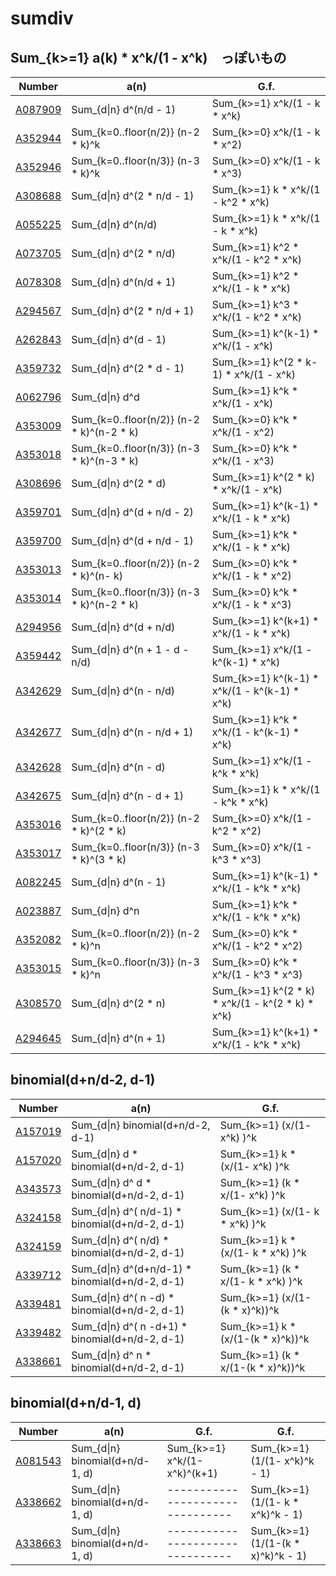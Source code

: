 # sumdiv

## Sum_{k>=1} a(k) * x^k/(1 - x^k)　っぽいもの


| Number | a(n) | G.f. | 
| ----- | ----- | ----- | 
| [A087909](https://oeis.org/A087909) | Sum_{d&#124;n} d^(n/d - 1)                | Sum_{k>=1}               x^k/(1 - k         * x^k) | 
| [A352944](https://oeis.org/A352944) | Sum_{k=0..floor(n/2)} (n-2 * k)^k         | Sum_{k>=0}               x^k/(1 - k         * x^2) | 
| [A352946](https://oeis.org/A352946) | Sum_{k=0..floor(n/3)} (n-3 * k)^k         | Sum_{k>=0}               x^k/(1 - k         * x^3) | 
| [A308688](https://oeis.org/A308688) | Sum_{d&#124;n} d^(2 * n/d - 1)            | Sum_{k>=1} k           * x^k/(1 - k^2       * x^k) | 
| [A055225](https://oeis.org/A055225) | Sum_{d&#124;n} d^(n/d)                    | Sum_{k>=1} k           * x^k/(1 - k         * x^k) | 
| [A073705](https://oeis.org/A073705) | Sum_{d&#124;n} d^(2 * n/d)                | Sum_{k>=1} k^2         * x^k/(1 - k^2       * x^k) | 
| [A078308](https://oeis.org/A078308) | Sum_{d&#124;n} d^(n/d + 1)                | Sum_{k>=1} k^2         * x^k/(1 - k         * x^k) | 
| [A294567](https://oeis.org/A294567) | Sum_{d&#124;n} d^(2 * n/d + 1)            | Sum_{k>=1} k^3         * x^k/(1 - k^2       * x^k) | 
| [A262843](https://oeis.org/A262843) | Sum_{d&#124;n} d^(d - 1)                  | Sum_{k>=1} k^(k-1)     * x^k/(1 -             x^k) | 
| [A359732](https://oeis.org/A359732) | Sum_{d&#124;n} d^(2 * d - 1)              | Sum_{k>=1} k^(2 * k-1) * x^k/(1 -             x^k) | 
| [A062796](https://oeis.org/A062796) | Sum_{d&#124;n} d^d                        | Sum_{k>=1} k^k         * x^k/(1 -             x^k) | 
| [A353009](https://oeis.org/A353009) | Sum_{k=0..floor(n/2)} (n-2 * k)^(n-2 * k) | Sum_{k>=0} k^k         * x^k/(1 -             x^2) | 
| [A353018](https://oeis.org/A353018) | Sum_{k=0..floor(n/3)} (n-3 * k)^(n-3 * k) | Sum_{k>=0} k^k         * x^k/(1 -             x^3) | 
| [A308696](https://oeis.org/A308696) | Sum_{d&#124;n} d^(2 * d)                  | Sum_{k>=1} k^(2 * k)   * x^k/(1 -             x^k) | 
| [A359701](https://oeis.org/A359701) | Sum_{d&#124;n} d^(d + n/d - 2)            | Sum_{k>=1} k^(k-1)     * x^k/(1 - k         * x^k) | 
| [A359700](https://oeis.org/A359700) | Sum_{d&#124;n} d^(d + n/d - 1)            | Sum_{k>=1} k^k         * x^k/(1 - k         * x^k) | 
| [A353013](https://oeis.org/A353013) | Sum_{k=0..floor(n/2)} (n-2 * k)^(n-    k) | Sum_{k>=0} k^k         * x^k/(1 - k         * x^2) | 
| [A353014](https://oeis.org/A353014) | Sum_{k=0..floor(n/3)} (n-3 * k)^(n-2 * k) | Sum_{k>=0} k^k         * x^k/(1 - k         * x^3) | 
| [A294956](https://oeis.org/A294956) | Sum_{d&#124;n} d^(d + n/d)                | Sum_{k>=1} k^(k+1)     * x^k/(1 - k         * x^k) | 
| [A359442](https://oeis.org/A359442) | Sum_{d&#124;n} d^(n + 1 - d - n/d)        | Sum_{k>=1}               x^k/(1 - k^(k-1)   * x^k) | 
| [A342629](https://oeis.org/A342629) | Sum_{d&#124;n} d^(n - n/d)                | Sum_{k>=1} k^(k-1)     * x^k/(1 - k^(k-1)   * x^k) | 
| [A342677](https://oeis.org/A342677) | Sum_{d&#124;n} d^(n - n/d + 1)            | Sum_{k>=1} k^k         * x^k/(1 - k^(k-1)   * x^k) | 
| [A342628](https://oeis.org/A342628) | Sum_{d&#124;n} d^(n - d)                  | Sum_{k>=1}               x^k/(1 - k^k       * x^k) | 
| [A342675](https://oeis.org/A342675) | Sum_{d&#124;n} d^(n - d + 1)              | Sum_{k>=1} k           * x^k/(1 - k^k       * x^k) | 
| [A353016](https://oeis.org/A353016) | Sum_{k=0..floor(n/2)} (n-2 * k)^(2 * k)   | Sum_{k>=0}               x^k/(1 - k^2       * x^2) | 
| [A353017](https://oeis.org/A353017) | Sum_{k=0..floor(n/3)} (n-3 * k)^(3 * k)   | Sum_{k>=0}               x^k/(1 - k^3       * x^3) | 
| [A082245](https://oeis.org/A082245) | Sum_{d&#124;n} d^(n - 1)                  | Sum_{k>=1} k^(k-1)     * x^k/(1 - k^k       * x^k) | 
| [A023887](https://oeis.org/A023887) | Sum_{d&#124;n} d^n                        | Sum_{k>=1} k^k         * x^k/(1 - k^k       * x^k) | 
| [A352082](https://oeis.org/A352082) | Sum_{k=0..floor(n/2)} (n-2 * k)^n         | Sum_{k>=0} k^k         * x^k/(1 - k^2       * x^2) | 
| [A353015](https://oeis.org/A353015) | Sum_{k=0..floor(n/3)} (n-3 * k)^n         | Sum_{k>=0} k^k         * x^k/(1 - k^3       * x^3) | 
| [A308570](https://oeis.org/A308570) | Sum_{d&#124;n} d^(2 * n)                  | Sum_{k>=1} k^(2 * k)   * x^k/(1 - k^(2 * k) * x^k) | 
| [A294645](https://oeis.org/A294645) | Sum_{d&#124;n} d^(n + 1)                  | Sum_{k>=1} k^(k+1)     * x^k/(1 - k^k       * x^k) | 


## binomial(d+n/d-2, d-1)

| Number | a(n) | G.f. | 
| ----- | ----- | ----- | 
| [A157019](https://oeis.org/A157019) | Sum_{d&#124;n}                 binomial(d+n/d-2, d-1) | Sum_{k>=1}      (x/(1-     x^k) )^k | 
| [A157020](https://oeis.org/A157020) | Sum_{d&#124;n} d             * binomial(d+n/d-2, d-1) | Sum_{k>=1}  k * (x/(1-     x^k) )^k | 
| [A343573](https://oeis.org/A343573) | Sum_{d&#124;n} d^ d          * binomial(d+n/d-2, d-1) | Sum_{k>=1} (k *  x/(1-     x^k) )^k | 
| [A324158](https://oeis.org/A324158) | Sum_{d&#124;n} d^(  n/d-1)   * binomial(d+n/d-2, d-1) | Sum_{k>=1}      (x/(1- k * x^k) )^k | 
| [A324159](https://oeis.org/A324159) | Sum_{d&#124;n} d^(  n/d)     * binomial(d+n/d-2, d-1) | Sum_{k>=1}  k * (x/(1- k * x^k) )^k |
| [A339712](https://oeis.org/A339712) | Sum_{d&#124;n} d^(d+n/d-1)   * binomial(d+n/d-2, d-1) | Sum_{k>=1} (k *  x/(1- k * x^k) )^k |
| [A339481](https://oeis.org/A339481) | Sum_{d&#124;n} d^(  n  -d)   * binomial(d+n/d-2, d-1) | Sum_{k>=1}      (x/(1-(k * x)^k))^k | 
| [A339482](https://oeis.org/A339482) | Sum_{d&#124;n} d^(  n  -d+1) * binomial(d+n/d-2, d-1) | Sum_{k>=1}  k * (x/(1-(k * x)^k))^k |
| [A338661](https://oeis.org/A338661) | Sum_{d&#124;n} d^   n        * binomial(d+n/d-2, d-1) | Sum_{k>=1} (k *  x/(1-(k * x)^k))^k | 


## binomial(d+n/d-1, d)

| Number | a(n) | G.f. | G.f. |
| ----- | ----- | ----- | ----- | 
| [A081543](https://oeis.org/A081543) | Sum_{d&#124;n}       binomial(d+n/d-1, d) | Sum_{k>=1}     x^k/(1-x^k)^(k+1) | Sum_{k>=1} (1/(1-      x^k)^k - 1) |
| [A338662](https://oeis.org/A338662) | Sum_{d&#124;n}       binomial(d+n/d-1, d) | -------------------------------- | Sum_{k>=1} (1/(1- k *  x^k)^k - 1) |
| [A338663](https://oeis.org/A338663) | Sum_{d&#124;n}       binomial(d+n/d-1, d) | -------------------------------- | Sum_{k>=1} (1/(1-(k * x)^k)^k - 1) |
